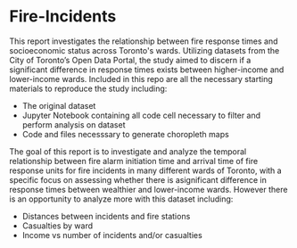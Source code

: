 # Fire-Incidents
This report investigates the relationship between fire response times and socioeconomic status across Toronto's wards. Utilizing datasets from the City of Toronto’s Open Data Portal, the study aimed to discern if a significant difference in response times exists between higher-income and lower-income wards. Included in this repo are all the necessary starting materials to reproduce the study including:

- The original dataset
- Jupyter Notebook containing all code cell necessary to filter and perform analysis on dataset
- Code and files necesssary to generate choropleth maps

  
The goal of this report is to investigate and analyze the temporal relationship between fire alarm initiation time and arrival time of fire response units for fire incidents in many different wards of Toronto, with a specific focus on assessing whether there is asignificant difference in response times between wealthier and lower-income wards. However there is an opportunity to analyze more with this dataset including:
- Distances between incidents and fire stations
- Casualties by ward
- Income vs number of incidents and/or casualties

